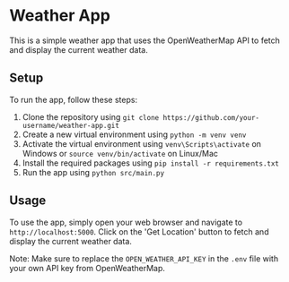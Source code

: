 # Weather App

This is a simple weather app that uses the OpenWeatherMap API to fetch and display the current weather data.

## Setup

To run the app, follow these steps:

1. Clone the repository using `git clone https://github.com/your-username/weather-app.git`
2. Create a new virtual environment using `python -m venv venv`
3. Activate the virtual environment using `venv\Scripts\activate` on Windows or `source venv/bin/activate` on Linux/Mac
4. Install the required packages using `pip install -r requirements.txt`
5. Run the app using `python src/main.py`

## Usage

To use the app, simply open your web browser and navigate to `http://localhost:5000`. Click on the 'Get Location' button to fetch and display the current weather data.

Note: Make sure to replace the `OPEN_WEATHER_API_KEY` in the `.env` file with your own API key from OpenWeatherMap.